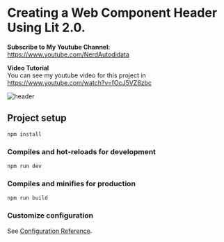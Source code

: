 # Creating a Web Component Header Using Lit 2.0.

<b>Subscribe to My Youtube Channel:</b><br>
https://www.youtube.com/NerdAutodidata

<b>Video Tutorial</b><br>
You can see my youtube video for this project in<br>
https://www.youtube.com/watch?v=fOcJ5VZ8zbc

![header](https://user-images.githubusercontent.com/35077695/151461356-b2c5dd08-4186-4185-9e87-4f0c88d321e3.PNG)

## Project setup
```
npm install
```

### Compiles and hot-reloads for development
```
npm run dev
```

### Compiles and minifies for production
```
npm run build
```

### Customize configuration
See [Configuration Reference](https://lit.dev/docs/).
